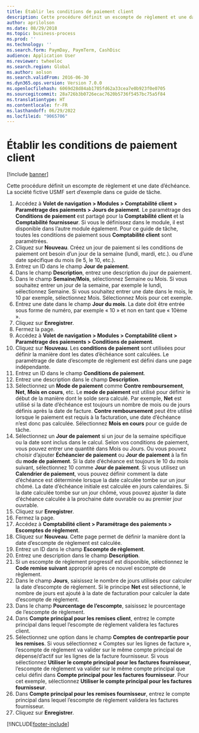 ```yaml
---
title: Établir les conditions de paiement client
description: Cette procédure définit un escompte de règlement et une date d’échéance.
author: aprilolson
ms.date: 08/29/2018
ms.topic: business-process
ms.prod: ''
ms.technology: ''
ms.search.form: PaymDay, PaymTerm, CashDisc
audience: Application User
ms.reviewer: twheeloc
ms.search.region: Global
ms.author: aolson
ms.search.validFrom: 2016-06-30
ms.dyn365.ops.version: Version 7.0.0
ms.openlocfilehash: 6069d28d84ab1705fd62a33cea7e0b923f0e0705
ms.sourcegitcommit: 28a726b3b0726ecac7620b5736f5457bc75a5f84
ms.translationtype: HT
ms.contentlocale: fr-FR
ms.lasthandoff: 06/29/2022
ms.locfileid: "9065706"
---
```

# <a name="establish-customer-payment-terms"></a>Établir les conditions de paiement client

[!include [banner](../../includes/banner.md)]

Cette procédure définit un escompte de règlement et une date d’échéance. La société fictive USMF sert d’exemple dans ce guide de tâche.

1. Accédez à **Volet de navigation > Modules > Comptabilité client > Paramétrage des paiements > Jours de paiement**. Le paramétrage des **Conditions de paiement** est partagé pour la **Comptabilité client** et la **Comptabilité fournisseur**. Si vous le définissez dans le module, il est disponible dans l’autre module également. Pour ce guide de tâche, toutes les conditions de paiement sous **Comptabilité client** sont paramétrées.
2. Cliquez sur **Nouveau**. Créez un jour de paiement si les conditions de paiement ont besoin d’un jour de la semaine (lundi, mardi, etc.). ou d’une date spécifique du mois (le 5, le 10, etc.). 
3. Entrez un ID dans le champ **Jour de paiement**.
4. Dans le champ **Description**, entrez une description du jour de paiement.
5. Dans le champ **Semaine/Mois**, sélectionnez Semaine ou Mois. Si vous souhaitez entrer un jour de la semaine, par exemple le lundi, sélectionnez Semaine. Si vous souhaitez entrer une date dans le mois, le 10 par exemple, sélectionnez Mois. Sélectionnez Mois pour cet exemple. 
6. Entrez une date dans le champ **Jour du mois**. La date doit être entrée sous forme de numéro, par exemple « 10 » et non en tant que « 10ème ». 
7. Cliquez sur **Enregistrer**.
8. Fermez la page.
9. Accédez à **Volet de navigation > Modules > Comptabilité client > Paramétrage des paiements > Conditions de paiement**.
10. Cliquez sur **Nouveau**. Les **conditions de paiement** sont utilisées pour définir la manière dont les dates d’échéance sont calculées. Le paramétrage de date d’escompte de règlement est défini dans une page indépendante. 
11. Entrez un ID dans le champ **Conditions de paiement**.
12. Entrez une description dans le champ **Description**.
13. Sélectionnez un **Mode de paiement** comme **Contre remboursement**, **Net**, **Mois en cours**, etc. Le **mode de paiement** est utilisé pour définir le début de la manière dont le solde sera calculé. Par exemple, **Net** est utilisé si la date d’échéance est toujours un nombre de mois ou de jours définis après la date de facture. **Contre remboursement** peut être utilisé lorsque le paiement est requis à la facturation, une date d’échéance n’est donc pas calculée. Sélectionnez **Mois en cours** pour ce guide de tâche.  
14. Sélectionnez un **Jour de paiement** si un jour de la semaine spécifique ou la date sont inclus dans le calcul. Selon vos conditions de paiement, vous pouvez entrer une quantité dans Mois ou Jours. Ou vous pouvez choisir d’ajouter **Échéancier de paiement** ou **Jour de paiement** à la fin du **mode de paiement**. Si la date d’échéance est toujours le 10 du mois suivant, sélectionnez 10 comme **Jour de paiement**. Si vous utilisez un **Calendrier de paiement**, vous pouvez définir comment la date d’échéance est déterminée lorsque la date calculée tombe sur un jour chômé. La date d’échéance initiale est calculée en jours calendaires. Si la date calculée tombe sur un jour chômé, vous pouvez ajuster la date d’échéance calculée à la prochaine date ouvrable ou au premier jour ouvrable.
15. Cliquez sur **Enregistrer**.
16. Fermez la page.
17. Accédez à **Comptabilité client > Paramétrage des paiements > Escomptes de règlement**.
18. Cliquez sur **Nouveau**. Cette page permet de définir la manière dont la date d’escompte de règlement est calculée. 
19. Entrez un ID dans le champ **Escompte de règlement**.
20. Entrez une description dans le champ **Description**.
21. Si un escompte de règlement progressif est disponible, sélectionnez le **Code remise suivant** approprié après ce nouvel escompte de règlement.
22. Dans le champ **Jours**, saisissez le nombre de jours utilisés pour calculer la date d’escompte de règlement. Si le principe **Net** est sélectionné, le nombre de jours est ajouté à la date de facturation pour calculer la date d’escompte de règlement.  
23. Dans le champ **Pourcentage de l’escompte**, saisissez le pourcentage de l’escompte de règlement.
24. Dans **Compte principal pour les remises client**, entrez le compte principal dans lequel l’escompte de règlement validera les factures client.
25. Sélectionnez une option dans le champ **Comptes de contrepartie pour les remises**. Si vous sélectionnez « Comptes sur les lignes de facture », l’escompte de règlement va valider sur le même compte principal de dépense/d’actif sur les lignes de la facture fournisseur. Si vous sélectionnez **Utiliser le compte principal pour les factures fournisseur**, l’escompte de règlement va valider sur le même compte principal que celui défini dans **Compte principal pour les factures fournisseur**. Pour cet exemple, sélectionnez **Utiliser le compte principal pour les factures fournisseur**. 
26. Dans **Compte principal pour les remises fournisseur**, entrez le compte principal dans lequel l’escompte de règlement validera les factures fournisseur.
27. Cliquez sur **Enregistrer**.



[!INCLUDE[footer-include](../../../includes/footer-banner.md)]

